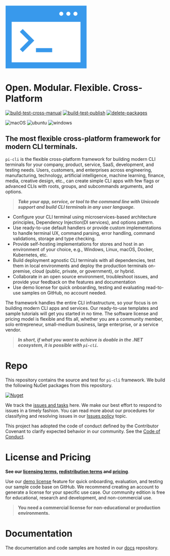 ![terminal](terminal.png)

# Open. Modular. Flexible. Cross-Platform

[![build-test-cross-manual](https://github.com/perpetualintelligence/cli/actions/workflows/build-test-cross-manual.yml/badge.svg)](https://github.com/perpetualintelligence/cli/actions/workflows/build-test-cross-manual.yml)
[![build-test-publish](https://github.com/perpetualintelligence/cli/actions/workflows/build-test-publish.yml/badge.svg)](https://github.com/perpetualintelligence/cli/actions/workflows/build-test-publish.yml)
[![delete-packages](https://github.com/perpetualintelligence/cli/actions/workflows/delete-packages.yml/badge.svg)](https://github.com/perpetualintelligence/cli/actions/workflows/delete-packages.yml)

![macOS](https://img.shields.io/badge/macOS-grey?style=flat-square&logo=macos)
![ubuntu](https://img.shields.io/badge/ubuntu-grey?style=flat-square&logo=ubuntu)
![windows](https://img.shields.io/badge/windows-grey?style=flat-square&logo=windows)

## The most flexible cross-platform framework for modern CLI terminals.
`pi-cli` is the flexible cross-platform framework for building modern CLI terminals for your company, product, service, SaaS, development, and testing needs. Users, customers, and enterprises across engineering, manufacturing, technology, artificial intelligence, machine learning, finance, media, creative design, etc., can create simple CLI apps with few flags or advanced CLIs with roots, groups, and subcommands arguments, and options. 

> ***Take your app, service, or tool to the command line with Unicode support and build CLI terminals in any user language.***

- Configure your CLI terminal using microservices-based architecture principles, Dependency Injection(DI services), and options pattern.
- Use ready-to-use default handlers or provide custom implementations to handle terminal UX, command parsing, error handling, command validations, storage and type checking.
- Provide self-hosting implementations for stores and host in an environment of your choice, e.g., Windows, Linux, macOS, Docker, Kubernetes, etc. 
- Build deployment agnostic CLI terminals with all dependencies, test them in local environments and deploy the production terminals on-premise, cloud (public, private, or government), or hybrid.
- Collaborate in an open source environment, troubleshoot issues, and provide your feedback on the features and documentation
- Use demo license for quick onboarding, testing and evaluating read-to-use samples on GitHub, no account needed.

The framework handles the entire CLI infrastructure, so your focus is on building modern CLI apps and services.  Our ready-to-use templates and sample tutorials will get you started in no time. The software license and pricing model is flexible and fits all, whether you are a community member, solo entrepreneur, small-medium business, large enterprise, or a service vendor.

> ***In short, if what you want to achieve is doable in the .NET ecosystem, it is possible with `pi-cli`.***

# Repo
This repository contains the source and test for `pi-cli` framework. We build the following NuGet packages from this repository.

[![Nuget](https://img.shields.io/nuget/vpre/PerpetualIntelligence.Cli?label=PerpetualIntelligence.Cli)](https://www.nuget.org/packages/PerpetualIntelligence.Cli)

We track the [issues and tasks](https://github.com/perpetualintelligence/cli/issues) here. We make our best effort to respond to issues in a timely fashion. You can read more about our procedures for classifying and resolving issues in our [Issues policy](https://terms.perpetualintelligence.com/articles/issues-policy.html) topic.

This project has adopted the code of conduct defined by the Contributor Covenant to clarify expected behavior in our community.
See the [Code of Conduct](https://terms.perpetualintelligence.com/articles/CODE_OF_CONDUCT.html).

# License and Pricing

**See our [licensing terms](https://terms.perpetualintelligence.com/articles/licensing.html), [redistribution terms](https://terms.perpetualintelligence.com/articles/redistribution.html) and [pricing]([https://docs.perpetualintelligence.com/articles/pi-cli#pricing.html](https://www.perpetualintelligence.com/products/picli#pricing))**.

Use our [demo license](https://docs.perpetualintelligence.com/articles/pi-demo/intro.html) feature for quick onboarding, evaluation, and testing our sample code base on GitHub. We recommend creating an account to generate a license for your specific use case. Our community edition is free for educational, research and development, and non-commercial use.

> **You need a commercial license for non-educational or production environments.**

# Documentation
The documentation and code samples are hosted in our [docs](https://github.com/perpetualintelligence/docs) repository.

